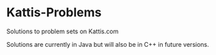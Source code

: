 # Kattis-Problems
Solutions to problem sets on Kattis.com

Solutions are currently in Java but will also be in C++ in future versions.
